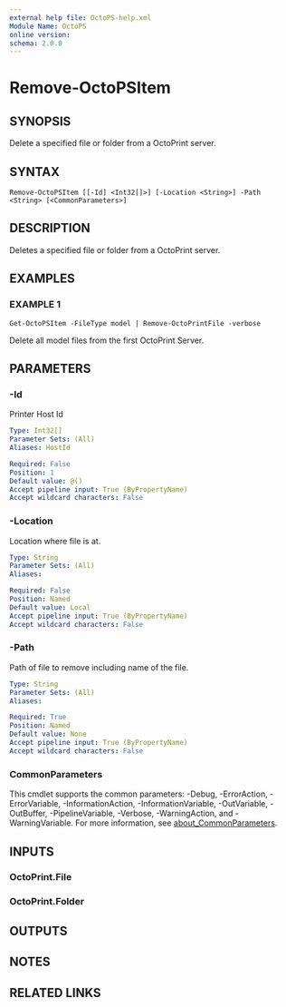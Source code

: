 ```yaml
---
external help file: OctoPS-help.xml
Module Name: OctoPS
online version:
schema: 2.0.0
---
```


# Remove-OctoPSItem

## SYNOPSIS
Delete a specified file or folder from a OctoPrint server.

## SYNTAX

```
Remove-OctoPSItem [[-Id] <Int32[]>] [-Location <String>] -Path <String> [<CommonParameters>]
```

## DESCRIPTION
Deletes a specified file or folder from a OctoPrint server.

## EXAMPLES

### EXAMPLE 1
```
Get-OctoPSItem -FileType model | Remove-OctoPrintFile -verbose
```

Delete all model files from the first OctoPrint Server.

## PARAMETERS

### -Id
Printer Host Id

```yaml
Type: Int32[]
Parameter Sets: (All)
Aliases: HostId

Required: False
Position: 1
Default value: @()
Accept pipeline input: True (ByPropertyName)
Accept wildcard characters: False
```

### -Location
Location where file is at.

```yaml
Type: String
Parameter Sets: (All)
Aliases:

Required: False
Position: Named
Default value: Local
Accept pipeline input: True (ByPropertyName)
Accept wildcard characters: False
```

### -Path
Path of file to remove including name of the file.

```yaml
Type: String
Parameter Sets: (All)
Aliases:

Required: True
Position: Named
Default value: None
Accept pipeline input: True (ByPropertyName)
Accept wildcard characters: False
```

### CommonParameters
This cmdlet supports the common parameters: -Debug, -ErrorAction, -ErrorVariable, -InformationAction, -InformationVariable, -OutVariable, -OutBuffer, -PipelineVariable, -Verbose, -WarningAction, and -WarningVariable. For more information, see [about_CommonParameters](http://go.microsoft.com/fwlink/?LinkID=113216).

## INPUTS

### OctoPrint.File
### OctoPrint.Folder
## OUTPUTS

## NOTES

## RELATED LINKS

